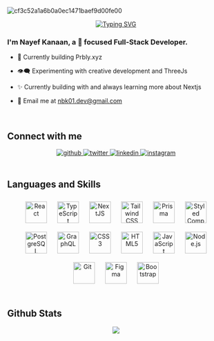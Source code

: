 
 
![cf3c52a1a6b0a0ec1471baef9d00fe00](https://user-images.githubusercontent.com/73779089/197867689-1c5268f3-1025-410c-a90d-4b662514fe5d.jpg)


<div align="center"> 
  
 [![Typing SVG](https://readme-typing-svg.herokuapp.com?font=Playfair+Display&size=45&duration=3000&pause=900&color=A57C00&center=true&vCenter=true&multiline=true&width=600&height=134&lines=Hey+There;Welcome+to+my+GitHub+page)](https://git.io/typing-svg)
  
</div>

### I'm Nayef Kanaan, a 🎨 focused Full-Stack Developer.  
  

-  🧩 Currently building Prbly.xyz  
  

-  👁️‍🗨️ Experimenting with creative development and ThreeJs  
  

- ✨ Currently building with and always learning more about Nextjs  
  

- 📧 Email me at nbk01.dev@gmail.com  
  

<br/>  


## Connect with me  
<div align="center">
<a href="https://github.com/NBK-01" target="_blank">
<img src=https://img.shields.io/badge/github-064439.svg?&style=for-the-badge&logo=github&logoColor=a57c00 alt=github style="margin-bottom: 5px;" />
</a>
<a href="https://twitter.com/NBK_dev" target="_blank">
<img src=https://img.shields.io/badge/twitter-064439.svg?&style=for-the-badge&logo=twitter&logoColor=a57c00 alt=twitter style="margin-bottom: 5px;" />
</a>
<a href="https://linkedin.com/in/nayef-kanaan-4aa1b1183" target="_blank">
<img src=https://img.shields.io/badge/linkedin-064439.svg?&style=for-the-badge&logo=linkedin&logoColor=a57c00 alt=linkedin style="margin-bottom: 5px;" />
</a>
<a href="https://instagram.com/nkanaan_" target="_blank">
<img src=https://img.shields.io/badge/instagram-064439.svg?&style=for-the-badge&logo=instagram&logoColor=a57c00 alt=instagram style="margin-bottom: 5px;" />
</a>  
</div>  
  

<br/>  

## Languages and Skills 
<div align="center">  
<a href="https://reactjs.org/" target="_blank"><img style="margin: 10px" src="https://profilinator.rishav.dev/skills-assets/react-original-wordmark.svg" alt="React" height="50" /></a>  
<a href="https://www.typescriptlang.org/" target="_blank"><img style="margin: 10px" src="https://profilinator.rishav.dev/skills-assets/typescript-original.svg" alt="TypeScript" height="50" /></a>  
<a href="https://nextjs.org/" target="_blank"><img style="margin: 10px" src="https://profilinator.rishav.dev/skills-assets/nextjs.png" alt="NextJS" height="50" /></a>  
<a href="https://www.tailwindcss.com/" target="_blank"><img style="margin: 10px" src="https://profilinator.rishav.dev/skills-assets/tailwindcss.svg" alt="Tailwind CSS" height="50" /></a>  
<a href="https://www.prisma.io/" target="_blank"><img style="margin: 10px" src="https://profilinator.rishav.dev/skills-assets/prisma.png" alt="Prisma" height="50" /></a>  
<a href="https://styled-components.com/" target="_blank"><img style="margin: 10px" src="https://profilinator.rishav.dev/skills-assets/styled-components.png" alt="Styled Components" height="50" /></a>  
<a href="https://www.postgresql.org/" target="_blank"><img style="margin: 10px" src="https://profilinator.rishav.dev/skills-assets/postgresql-original-wordmark.svg" alt="PostgreSQL" height="50" /></a>  
<a href="https://graphql.org/" target="_blank"><img style="margin: 10px" src="https://profilinator.rishav.dev/skills-assets/graphql.png" alt="GraphQL" height="50" /></a>  
<a href="https://www.w3schools.com/css/" target="_blank"><img style="margin: 10px" src="https://profilinator.rishav.dev/skills-assets/css3-original-wordmark.svg" alt="CSS3" height="50" /></a>  
<a href="https://en.wikipedia.org/wiki/HTML5" target="_blank"><img style="margin: 10px" src="https://profilinator.rishav.dev/skills-assets/html5-original-wordmark.svg" alt="HTML5" height="50" /></a>  
<a href="https://www.javascript.com/" target="_blank"><img style="margin: 10px" src="https://profilinator.rishav.dev/skills-assets/javascript-original.svg" alt="JavaScript" height="50" /></a>  
<a href="https://nodejs.org/" target="_blank"><img style="margin: 10px" src="https://profilinator.rishav.dev/skills-assets/nodejs-original-wordmark.svg" alt="Node.js" height="50" /></a>  
<a href="https://github.com/" target="_blank"><img style="margin: 10px" src="https://profilinator.rishav.dev/skills-assets/git-scm-icon.svg" alt="Git" height="50" /></a>  
<a href="https://www.figma.com/" target="_blank"><img style="margin: 10px" src="https://profilinator.rishav.dev/skills-assets/figma-icon.svg" alt="Figma" height="50" /></a>  
<a href="https://getbootstrap.com/docs/3.4/javascript/" target="_blank"><img style="margin: 10px" src="https://profilinator.rishav.dev/skills-assets/bootstrap-plain.svg" alt="Bootstrap" height="50" /></a>  
</div>  

<br/>  


## Github Stats  
<div align="center"><img src="https://github-readme-stats.vercel.app/api?username=NBK-01&theme=great-gatsby&show_icons=true&count_private=true&hide_border=true" align="center" /></div>  

<br/>  



  

<br />







